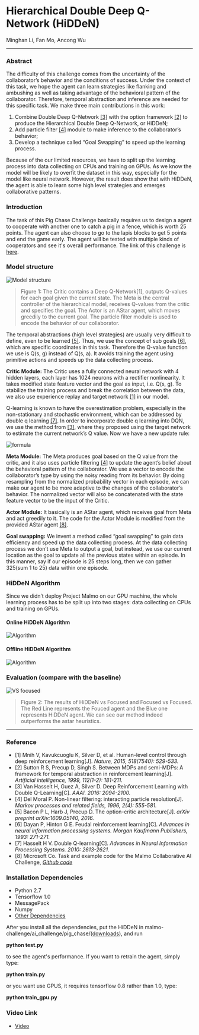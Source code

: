 # Hierarchical Double Deep Q-Network (HiDDeN)
Minghan Li, Fan Mo, Ancong Wu

----
### Abstract
The difficulty of this challenge comes from the uncertainty of the collaborator’s behavior and the conditions of success. Under the context of this task, we hope the agent can learn strategies like flanking and ambushing as well as taking advantage of the behavioral pattern of the collaborator. Therefore, temporal abstraction and inference are needed for this specific task. We make three main contributions in this work:
1. Combine Double Deep Q-Network [[3]](#reference) with the option framework [[2]](#reference) to produce the Hierarchical Double Deep Q-Network, or HiDDeN;
1. Add particle filter [[4]](#reference) module to make inference to the collaborator’s behavior;
1. Develop a technique called “Goal Swapping” to speed up the learning process.

Because of the our limited resources, we have to split up the learning process into data collecting on CPUs and training on GPUs. As we know the model will be likely to overfit the dataset in this way, especially for the model like neural network. However, the result does show that with HiDDeN, the agent is able to learn some high level strategies and emerges collaborative patterns.

### Introduction
The task of this Pig Chase Challenge basically requires us to design a agent to cooperate with another one to catch a pig in a fence, which is worth 25 points. The agent can also choose to go to the lapis blocks to get 5 points and end the game early. The agent will be tested with multiple kinds of cooperators and see it's overall performance. The link of this challenge is [here](https://github.com/Microsoft/malmo-challenge/blob/master/ai_challenge/pig_chase/README.md).

### Model structure
![Model structure](doc/chart-cut.png)
>Figure 1: The Critic contains a Deep Q-Network[1], outputs Q-values for each goal given the current state. The Meta is the central controller of the hierarchical model, receives Q-values from the critic and specifies the goal. The Actor is an AStar agent, which moves greedily to the current goal. The particle filter module is used to encode the behavior of our collaborator.

The temporal abstractions (high level strategies) are usually very difficult to define, even to be learned [[5]](#reference). Thus, we use the concept of sub goals [[6]](#reference), which are specific coordinates in this task. Therefore the Q-value function we use is Q(s, g) instead of Q(s, a). It avoids training the agent using primitive actions and  speeds up the data collecting process.

**Critic Module:**
The Critic uses a fully connected neural network with 4 hidden layers, each layer has 1024 neurons with a rectifier nonlinearity. It takes modified state feature vector and the goal as input, i.e. Q(s, g). To stabilize the training process and break the correlation between the data, we also use experience replay and target network [[1]](#reference) in our model.

Q-learning is known to have the overestimation problem, especially in the non-stationary and stochastic environment, which can be addressed by double q learning [[7]](#reference). In order to incorporate double q learning into DQN, we use the method from [[3]](#reference), where they proposed using the target network to estimate the current network’s Q value. Now we have a new update rule:

![formula](doc/formula-cut.png)

**Meta Module:**
The Meta produces goal based on the Q value from the critic, and it also uses particle filtering [[4]](#reference) to update the agent’s belief about the behavioral pattern of the collaborator. We use a vector to encode the collaborator’s type by using the noisy reading from its behavior. By doing resampling from the normalized probability vector in each episode, we can make our agent to be more adaptive to the changes of the collaborator’s behavior. The normalized vector will also be concatenated with the state feature vector to be the input of the Critic.

**Actor Module:**
It basically is an AStar agent, which receives goal from Meta and act greedily to it. The code for the Actor Module is modified from the provided AStar agent [[8]](#reference).

**Goal swapping:**
We invent a method called “goal swapping” to gain data efficiency and speed up the data collecting process. At the data collecting process we don’t use Meta to output a goal, but instead, we use our current location as the goal to update all the previous states within an episode. In this manner, say if our episode is 25 steps long, then we can gather 325(sum 1 to 25) data within one episode.

### HiDDeN Algorithm
Since we didn’t deploy Project Malmo on our GPU machine, the whole learning process has to be split up into two stages: data collecting on CPUs and training on GPUs.

#### Online HiDDeN Algorithm
![Algorithm](doc/algo-online-cut.png)

#### Offline HiDDeN Algorithm
![Algorithm](doc/algo-offline-cut.png)

### Evaluation (compare with the baseline)
![VS focused](doc/results.png)
>Figure 2: The results of HiDDeN vs Focused and Focused vs Focused. The Red Line represents the Fouced agent and the Blue one represents HiDDeN agent. We can see our method indeed outperforms the astar heuristics.

---
### Reference
* [1] Mnih V, Kavukcuoglu K, Silver D, et al. Human-level control through deep reinforcement learning[J]. _Nature, 2015, 518(7540): 529-533._
* [2] Sutton R S, Precup D, Singh S. Between MDPs and semi-MDPs: A framework for temporal abstraction in reinforcement learning[J]. _Artificial intelligence, 1999, 112(1-2): 181-211._
* [3] Van Hasselt H, Guez A, Silver D. Deep Reinforcement Learning with Double Q-Learning[C]. _AAAI. 2016: 2094-2100._
* [4] Del Moral P. Non-linear filtering: interacting particle resolution[J]. _Markov processes and related fields, 1996, 2(4): 555-581._
* [5] Bacon P L, Harb J, Precup D. The option-critic architecture[J]. _arXiv preprint arXiv:1609.05140, 2016._
* [6] Dayan P, Hinton G E. Feudal reinforcement learning[C]. _Advances in neural information processing systems. Morgan Kaufmann Publishers, 1993: 271-271._
* [7] Hasselt H V. Double Q-learning[C]. _Advances in Neural Information Processing Systems. 2010: 2613-2621._
* [8] Microsoft Co. Task and example code for the Malmo Collaborative AI Challenge, [_Github code_](https://github.com/Microsoft/malmo-challenge)

### Installation Dependencies
* Python 2.7
* Tensorflow 1.0
* MessagePack
* Numpy
* [Other Dependencies](https://github.com/Microsoft/malmo-challenge)

After you install all the dependencies, put the HiDDeN in malmo-challenge/ai_challenge/pig_chase/([downloads](https://github.com/Microsoft/malmo-challenge/blob/master/ai_challenge/pig_chase/README.md)), and run

 **python test.py**
 <p>to see the agent's performance. If you want to retrain the agent, simply type:

 **python train.py**
 <p>or you want use GPUS, it requires tensorflow 0.8 rather than 1.0, type:

 **python train_gpu.py**

### Video Link
* [Video](https://youtu.be/GR5rj8rRy1c)
